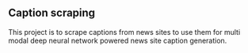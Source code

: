 Caption scraping
----------------


This project is to scrape captions from news sites to use them for multi modal deep neural network powered news site caption generation.
